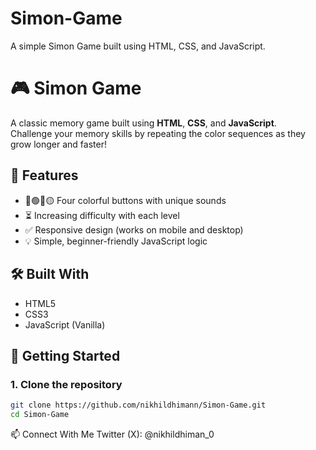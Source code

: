 # Simon-Game
A simple Simon Game built using HTML, CSS, and JavaScript.

# 🎮 Simon Game

A classic memory game built using **HTML**, **CSS**, and **JavaScript**.  
Challenge your memory skills by repeating the color sequences as they grow longer and faster!

## 📌 Features

- 🔴🟢🔵🟡 Four colorful buttons with unique sounds
- ⏳ Increasing difficulty with each level
- ✅ Responsive design (works on mobile and desktop)
- 💡 Simple, beginner-friendly JavaScript logic

## 🛠️ Built With

- HTML5
- CSS3
- JavaScript (Vanilla)

## 🚀 Getting Started

### 1. Clone the repository

```bash
git clone https://github.com/nikhildhimann/Simon-Game.git
cd Simon-Game
```

📫 Connect With Me
Twitter (X): @nikhildhiman_0

